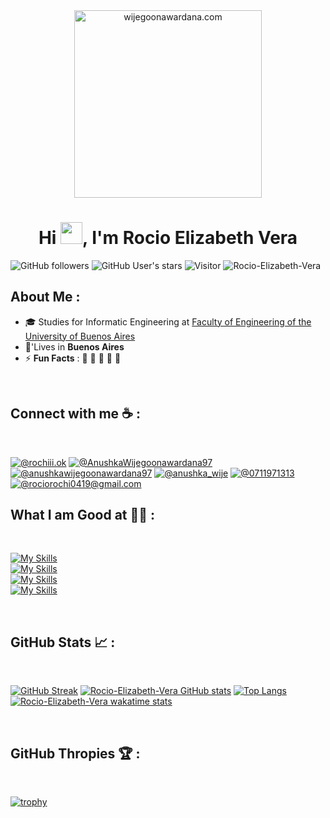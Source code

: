 <div align="center" width="50">
    <img alt="wijegoonawardana.com" src="./assets/oh hi there.png" width="300"/>
</div>
<h1 align="center">Hi <img src="https://media.giphy.com/media/hvRJCLFzcasrR4ia7z/giphy.gif" width="35">, I'm Rocio Elizabeth Vera</h1>

![GitHub followers](https://img.shields.io/github/followers/Rocio-Elizabeth-Vera?style=social) ![GitHub User's stars](https://img.shields.io/github/stars/Rocio-Elizabeth-Vera?style=social) ![Visitor](https://visitor-badge.laobi.icu/badge?page_id=Rocio-Elizabeth-Vera.repoName) <img src="https://komarev.com/ghpvc/?username=Rocio-Elizabeth-Vera" alt="Rocio-Elizabeth-Vera" />

## About Me :

- 🎓 Studies for Informatic Engineering at [Faculty of Engineering of the University of Buenos Aires](https://www.fi.uba.ar/)
- 🏡'Lives in **Buenos Aires**
- ⚡ **Fun Facts** : 🍕 🏉 🏏 🎥 🚞

<br>

## Connect with me ☕ :

<br>

[![@rochiii.ok](https://img.icons8.com/fluency/48/000000/instagram-new.png "@rochiii.ok")](https://www.instagram.com/rochiii.ok/) 
[![@AnushkaWijegoonawardana97](https://img.icons8.com/fluency/48/000000/facebook.png "@AnushkaWijegoonawardana97")](https://www.facebook.com/AnushkaWijegoonawardana97) 
[![@anushkawijegoonawardana97](https://img.icons8.com/fluency/48/000000/linkedin.png "@anushkawijegoonawardana97")](https://www.linkedin.com/in/anushkawijegoonawardana97/) 
[![@anushka_wije](https://img.icons8.com/fluency/48/000000/twitter-squared.png "@anushka_wije")](https://twitter.com/anushka_wije) 
[![@0711971313](https://img.icons8.com/fluency/48/000000/phone-disconnected.png "@0711971313")](tel:0711971313) 
[![@rociorochi0419@gmail.com](https://img.icons8.com/fluency/48/000000/apple-mail.png "@rociorochi0419@gmail.com")](rociorochi0419@gmail.com)

## What I am Good at 🧑‍💻 :

<br>

[![My Skills](https://skillicons.dev/icons?i=c,cpp,py&perline=3)](https://skillicons.dev)
<br>
[![My Skills](https://skillicons.dev/icons?i=docker,regex,git,vim&perline=4)](https://skillicons.dev)
<br>
[![My Skills](https://skillicons.dev/icons?i=express,prisma&perline=2)](https://skillicons.dev)
<br>
[![My Skills](https://skillicons.dev/icons?i=js,html,css)](https://skillicons.dev)

<br>

## GitHub Stats 📈 :

<br>

[![GitHub Streak](https://github-readme-streak-stats.herokuapp.com?user=AnushkaWijegoonawardana97&theme=algolia&date_format=M%20j%5B%2C%20Y%5D)](https://git.io/streak-stats) [![Rocio-Elizabeth-Vera GitHub stats](https://github-readme-stats.vercel.app/api?username=Rocio-Elizabeth-Vera&theme=algolia)](https://github.com/Rocio-Elizabeth-Vera/github-readme-stats) [![Top Langs](https://github-readme-stats.vercel.app/api/top-langs/?username=Rocio-Elizabeth-Vera&theme=algolia)](https://github.com/Rocio-Elizabeth-Vera/github-readme-stats) [![Rocio-Elizabeth-Vera wakatime stats](https://github-readme-stats.vercel.app/api/wakatime?username=WinterWolf97&theme=algolia)](https://github.com/WinterWolf97/github-readme-stats)

<br>

## GitHub Thropies 🏆 :

<br>

[![trophy](https://github-profile-trophy.vercel.app/?username=Rocio-Elizabeth-Vera)](https://github.com/Rocio-Elizabeth-Vera/github-profile-trophy)


